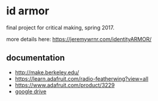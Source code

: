 id armor
========

final project for critical making, spring 2017.

more details here: https://jeremywrnr.com/identityARMOR/

## documentation

- http://make.berkeley.edu/
- https://learn.adafruit.com/radio-featherwing?view=all
- https://www.adafruit.com/product/3229
- [google drive](https://drive.google.com/drive/u/0/folders/0B6m8MRfjck3NRGNVOFRfZDZBZVk)

